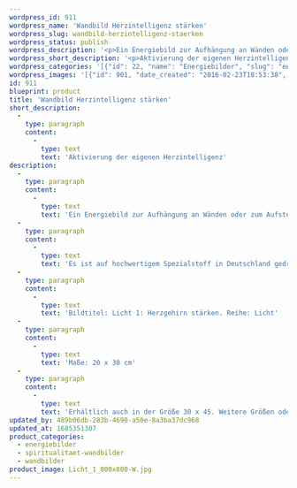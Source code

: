 ```yaml
---
wordpress_id: 911
wordpress_name: 'Wandbild Herzintelligenz stärken'
wordpress_slug: wandbild-herzintelligenz-staerken
wordpress_status: publish
wordpress_description: '<p>Ein Energiebild zur Aufhängung an Wänden oder zum Aufstellen im Raum mit einem aktivierbaren Informationsfeld zu: Aktivierung, Stärkung und Förderung der eigenen Herzintelligenz ("Herzgehirn"). Hierdurch die Ausbildung des eigenen Herzbewusstseins erleichtern. Gegebenenfalls erforderliche Schutzenergien aktivieren und das Bewusstsein darüber entwickeln, dass jeder Mensch großartig ist, insbesondere, wenn er in seiner Wahrheit ist.</p><p>Es ist auf hochwertigem Spezialstoff in Deutschland gedruckt und sorgfältig in Handarbeit auf Holzkeilrahmen aufgezogen. Laut Herstellerangaben ist der farbintensive Druck 70 Jahre lichtecht, waschbar und in einem umweltorientierten Verfahren hergestellt. Der Oberstoff ist mit einer Spezialbeschichtung unterfüttert, so dass, bei Aufhängung an der Wand, der rückseitige Holzrahmen auch bei hellen Farben unsichtbar ist.</p><p>Bildtitel: Licht 1: Herzgehirn stärken. Reihe: Licht</p><p>Maße: 20 x 30 cm</p><p>Erhältlich auch in der Größe 30 x 45. Weitere Größen oder andere Seitenverhältnisse, sind bis 200 cm individuell für Sie innerhalb weniger Tage herstellbar. Bitte kontaktieren Sie uns hierfür unter <a href="mailto:info@elvedenverlag.de">info@elvedenverlag.de</a>.</p><p><a href="https://my.feenbaum.de/anwendung-energie-wandbilder/">Anwendungshinweise</a>      <a href="https://my.feenbaum.de/produktinformation-wandbilder/">Produktinformationen</a></p>'
wordpress_short_description: '<p>Aktivierung der eigenen Herzintelligenz</p>'
wordpress_categories: '[{"id": 22, "name": "Energiebilder", "slug": "energiebilder"}, {"id": 42, "name": "Spiritualit\u00e4t", "slug": "spiritualitaet-wandbilder"}, {"id": 24, "name": "Wandbilder", "slug": "wandbilder"}]'
wordpress_images: '[{"id": 901, "date_created": "2016-02-23T18:53:38", "date_created_gmt": "2016-02-23T16:53:38", "date_modified": "2016-02-23T18:53:38", "date_modified_gmt": "2016-02-23T16:53:38", "src": "https://my.feenbaum.de/wp-content/uploads/2016/02/Licht_1_800x800-W.jpg", "name": "Licht_1_800x800-W", "alt": ""}]'
id: 911
blueprint: product
title: 'Wandbild Herzintelligenz stärken'
short_description:
  -
    type: paragraph
    content:
      -
        type: text
        text: 'Aktivierung der eigenen Herzintelligenz'
description:
  -
    type: paragraph
    content:
      -
        type: text
        text: 'Ein Energiebild zur Aufhängung an Wänden oder zum Aufstellen im Raum mit einem aktivierbaren Informationsfeld zu: Aktivierung, Stärkung und Förderung der eigenen Herzintelligenz ("Herzgehirn"). Hierdurch die Ausbildung des eigenen Herzbewusstseins erleichtern. Gegebenenfalls erforderliche Schutzenergien aktivieren und das Bewusstsein darüber entwickeln, dass jeder Mensch großartig ist, insbesondere, wenn er in seiner Wahrheit ist.'
  -
    type: paragraph
    content:
      -
        type: text
        text: 'Es ist auf hochwertigem Spezialstoff in Deutschland gedruckt und sorgfältig in Handarbeit auf Holzkeilrahmen aufgezogen. Laut Herstellerangaben ist der farbintensive Druck 70 Jahre lichtecht, waschbar und in einem umweltorientierten Verfahren hergestellt. Der Oberstoff ist mit einer Spezialbeschichtung unterfüttert, so dass, bei Aufhängung an der Wand, der rückseitige Holzrahmen auch bei hellen Farben unsichtbar ist.'
  -
    type: paragraph
    content:
      -
        type: text
        text: 'Bildtitel: Licht 1: Herzgehirn stärken. Reihe: Licht'
  -
    type: paragraph
    content:
      -
        type: text
        text: 'Maße: 20 x 30 cm'
  -
    type: paragraph
    content:
      -
        type: text
        text: 'Erhältlich auch in der Größe 30 x 45. Weitere Größen oder andere Seitenverhältnisse, sind bis 200 cm individuell für Sie innerhalb weniger Tage herstellbar. Bitte kontaktieren Sie uns hierfür unter info@elvedenverlag.de.'
updated_by: 489b06db-283b-4690-a50e-8a3ba37dc968
updated_at: 1685351307
product_categories:
  - energiebilder
  - spiritualitaet-wandbilder
  - wandbilder
product_image: Licht_1_800x800-W.jpg
---
```

